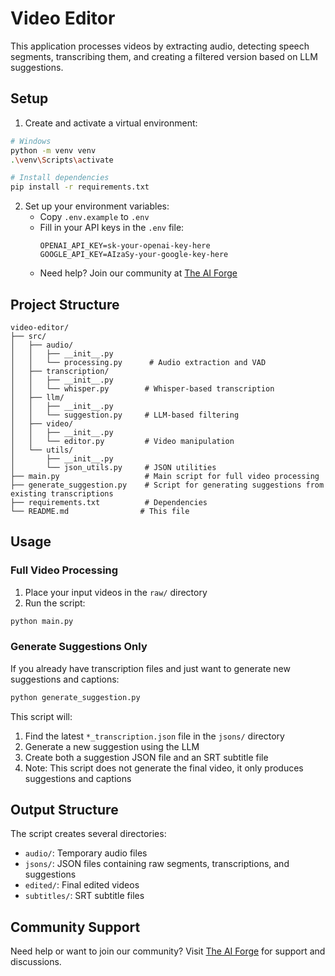 # Video Editor

This application processes videos by extracting audio, detecting speech segments, transcribing them, and creating a filtered version based on LLM suggestions.

## Setup

1. Create and activate a virtual environment:
```bash
# Windows
python -m venv venv
.\venv\Scripts\activate

# Install dependencies
pip install -r requirements.txt
```

2. Set up your environment variables:
   - Copy `.env.example` to `.env`
   - Fill in your API keys in the `.env` file:
     ```
     OPENAI_API_KEY=sk-your-openai-key-here
     GOOGLE_API_KEY=AIzaSy-your-google-key-here
     ```
   - Need help? Join our community at [The AI Forge](https://www.skool.com/the-ai-forge/about)

## Project Structure

```
video-editor/
├── src/
│   ├── audio/
│   │   ├── __init__.py
│   │   └── processing.py      # Audio extraction and VAD
│   ├── transcription/
│   │   ├── __init__.py
│   │   └── whisper.py        # Whisper-based transcription
│   ├── llm/
│   │   ├── __init__.py
│   │   └── suggestion.py     # LLM-based filtering
│   ├── video/
│   │   ├── __init__.py
│   │   └── editor.py         # Video manipulation
│   └── utils/
│       ├── __init__.py
│       └── json_utils.py     # JSON utilities
├── main.py                   # Main script for full video processing
├── generate_suggestion.py    # Script for generating suggestions from existing transcriptions
├── requirements.txt          # Dependencies
└── README.md                # This file
```

## Usage

### Full Video Processing
1. Place your input videos in the `raw/` directory
2. Run the script:
```bash
python main.py
```

### Generate Suggestions Only
If you already have transcription files and just want to generate new suggestions and captions:
```bash
python generate_suggestion.py
```
This script will:
1. Find the latest `*_transcription.json` file in the `jsons/` directory
2. Generate a new suggestion using the LLM
3. Create both a suggestion JSON file and an SRT subtitle file
4. Note: This script does not generate the final video, it only produces suggestions and captions

## Output Structure
The script creates several directories:
- `audio/`: Temporary audio files
- `jsons/`: JSON files containing raw segments, transcriptions, and suggestions
- `edited/`: Final edited videos
- `subtitles/`: SRT subtitle files

## Community Support
Need help or want to join our community? Visit [The AI Forge](https://www.skool.com/the-ai-forge/about) for support and discussions.
